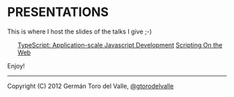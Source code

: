 # PRESENTATIONS

This is where I host the slides of the talks I give ;-)

<ul>
  <il><a href="http://gtorodelvalle.github.com/presentations/TypeScript/#/" target="_blank">TypeScript: Application-scale Javascript Development</a></il>
  <il><a href="http://gtorodelvalle.github.com/presentations/Scripting%20On%20the%20Web/#/" target="_blank">Scripting On the Web</a></il>
</ul>

Enjoy!

________________________________________________

Copyright (C) 2012 Germán Toro del Valle, <a href="https://twitter.com/gtorodelvalle" target="_blank">@gtorodelvalle</a>

